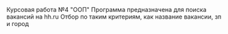 Курсовая работа №4 "ООП" Программа предназначена для поиска вакансий на hh.ru
Отбор по таким критериям, как название вакансии, зп и город